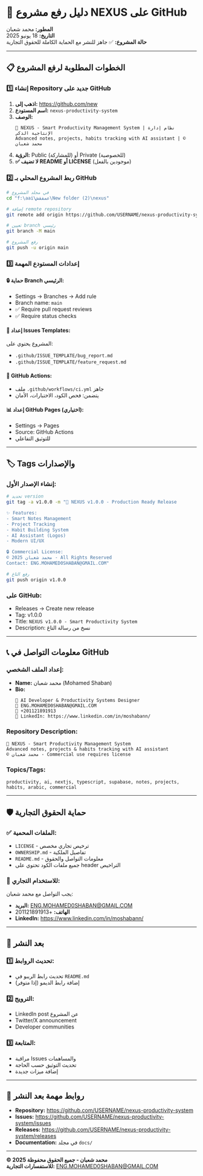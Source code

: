 # 🚀 دليل رفع مشروع NEXUS على GitHub

**المطور:** محمد شعبان  
**التاريخ:** 18 يونيو 2025  
**حالة المشروع:** ✅ جاهز للنشر مع الحماية الكاملة للحقوق التجارية

---

## 📋 الخطوات المطلوبة لرفع المشروع

### 1️⃣ إنشاء Repository جديد على GitHub

1. **اذهب إلى:** https://github.com/new
2. **اسم المستودع:** `nexus-productivity-system`
3. **الوصف:** 
   ```
   🌟 NEXUS - Smart Productivity Management System | نظام إدارة الإنتاجية الذكي
   Advanced notes, projects, habits tracking with AI assistant | © محمد شعبان
   ```
4. **الرؤية:** Public (للمشاركة) أو Private (للخصوصية)
5. **✅ لا تضيف README أو LICENSE** (موجودين بالفعل)

### 2️⃣ ربط المشروع المحلي بـ GitHub

```bash
# في مجلد المشروع
cd "f:\aai\عمفقش\New folder (2)\nexus"

# إضافة remote repository
git remote add origin https://github.com/USERNAME/nexus-productivity-system.git

# تعيين branch رئيسي
git branch -M main

# رفع المشروع
git push -u origin main
```

### 3️⃣ إعدادات المستودع المهمة

#### 🔒 **حماية Branch الرئيسي:**
- Settings → Branches → Add rule
- Branch name: `main`
- ✅ Require pull request reviews
- ✅ Require status checks

#### 📝 **إعداد Issues Templates:**
المشروع يحتوي على:
- `.github/ISSUE_TEMPLATE/bug_report.md`
- `.github/ISSUE_TEMPLATE/feature_request.md`

#### 🤖 **GitHub Actions:**
- ملف `.github/workflows/ci.yml` جاهز
- يتضمن: فحص الكود، الاختبارات، الأمان

#### 📊 **إعداد GitHub Pages (اختياري):**
- Settings → Pages
- Source: GitHub Actions
- للتوثيق التفاعلي

---

## 🏷️ Tags والإصدارات

### إنشاء الإصدار الأول:
```bash
# تحديد version
git tag -a v1.0.0 -m "🎉 NEXUS v1.0.0 - Production Ready Release

✨ Features:
- Smart Notes Management
- Project Tracking
- Habit Building System
- AI Assistant (Logos)
- Modern UI/UX

🔒 Commercial License:
© 2025 محمد شعبان - All Rights Reserved
Contact: ENG.MOHAMED0SHABAN@GMAIL.COM"

# رفع التاغ
git push origin v1.0.0
```

### على GitHub:
- Releases → Create new release
- Tag: v1.0.0
- Title: `NEXUS v1.0.0 - Smart Productivity System`
- Description: نسخ من رسالة التاغ

---

## 📞 معلومات التواصل في GitHub

### إعداد الملف الشخصي:
- **Name:** محمد شعبان (Mohamed Shaban)
- **Bio:** 
  ```
  🤖 AI Developer & Productivity Systems Designer
  📧 ENG.MOHAMED0SHABAN@GMAIL.COM
  📱 +201121891913
  🔗 LinkedIn: https://www.linkedin.com/in/moshabann/
  ```

### Repository Description:
```
🌟 NEXUS - Smart Productivity Management System
Advanced notes, projects & habits tracking with AI assistant
© محمد شعبان - Commercial use requires license
```

### Topics/Tags:
```
productivity, ai, nextjs, typescript, supabase, notes, projects, habits, arabic, commercial
```

---

## 🛡️ حماية الحقوق التجارية

### ✅ **الملفات المحمية:**
- `LICENSE` - ترخيص تجاري مخصص
- `OWNERSHIP.md` - تفاصيل الملكية
- `README.md` - معلومات التواصل والحقوق
- جميع ملفات الكود تحتوي على header التراخيص

### 📧 **للاستخدام التجاري:**
يجب التواصل مع محمد شعبان:
- **البريد:** ENG.MOHAMED0SHABAN@GMAIL.COM
- **الهاتف:** +201121891913
- **LinkedIn:** https://www.linkedin.com/in/moshabann/

---

## 🎯 بعد النشر

### 1️⃣ **تحديث الروابط:**
- تحديث رابط الريبو في `README.md`
- إضافة رابط الديمو (إذا متوفر)

### 2️⃣ **الترويج:**
- LinkedIn post عن المشروع
- Twitter/X announcement
- Developer communities

### 3️⃣ **المتابعة:**
- مراقبة Issues والمساهمات
- تحديث التوثيق حسب الحاجة
- إضافة ميزات جديدة

---

## 🔗 روابط مهمة بعد النشر

- **Repository:** https://github.com/USERNAME/nexus-productivity-system
- **Issues:** https://github.com/USERNAME/nexus-productivity-system/issues
- **Releases:** https://github.com/USERNAME/nexus-productivity-system/releases
- **Documentation:** في مجلد `docs/`

---

**© 2025 محمد شعبان - جميع الحقوق محفوظة**  
**للاستفسارات التجارية:** ENG.MOHAMED0SHABAN@GMAIL.COM
